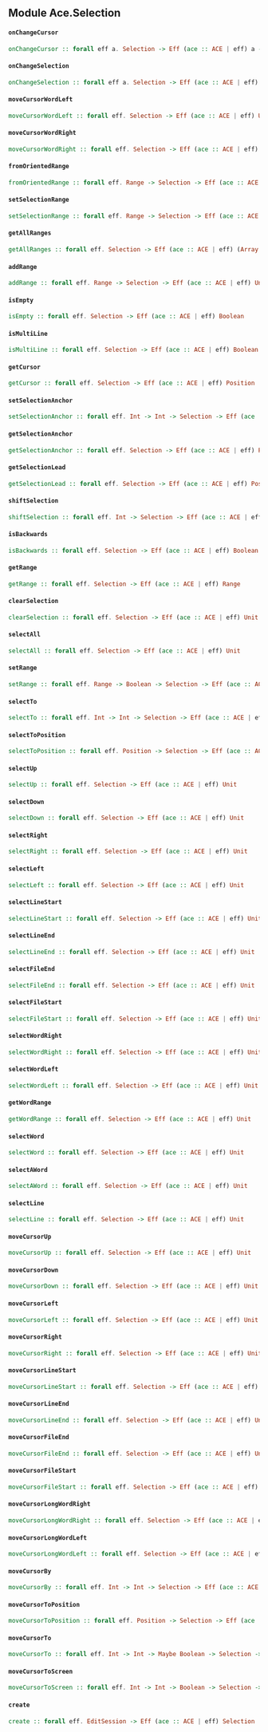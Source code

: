 ## Module Ace.Selection

#### `onChangeCursor`

``` purescript
onChangeCursor :: forall eff a. Selection -> Eff (ace :: ACE | eff) a -> Eff (ace :: ACE | eff) Unit
```

#### `onChangeSelection`

``` purescript
onChangeSelection :: forall eff a. Selection -> Eff (ace :: ACE | eff) a -> Eff (ace :: ACE | eff) Unit
```

#### `moveCursorWordLeft`

``` purescript
moveCursorWordLeft :: forall eff. Selection -> Eff (ace :: ACE | eff) Unit
```

#### `moveCursorWordRight`

``` purescript
moveCursorWordRight :: forall eff. Selection -> Eff (ace :: ACE | eff) Unit
```

#### `fromOrientedRange`

``` purescript
fromOrientedRange :: forall eff. Range -> Selection -> Eff (ace :: ACE | eff) Unit
```

#### `setSelectionRange`

``` purescript
setSelectionRange :: forall eff. Range -> Selection -> Eff (ace :: ACE | eff) Unit
```

#### `getAllRanges`

``` purescript
getAllRanges :: forall eff. Selection -> Eff (ace :: ACE | eff) (Array Range)
```

#### `addRange`

``` purescript
addRange :: forall eff. Range -> Selection -> Eff (ace :: ACE | eff) Unit
```

#### `isEmpty`

``` purescript
isEmpty :: forall eff. Selection -> Eff (ace :: ACE | eff) Boolean
```

#### `isMultiLine`

``` purescript
isMultiLine :: forall eff. Selection -> Eff (ace :: ACE | eff) Boolean
```

#### `getCursor`

``` purescript
getCursor :: forall eff. Selection -> Eff (ace :: ACE | eff) Position
```

#### `setSelectionAnchor`

``` purescript
setSelectionAnchor :: forall eff. Int -> Int -> Selection -> Eff (ace :: ACE | eff) Unit
```

#### `getSelectionAnchor`

``` purescript
getSelectionAnchor :: forall eff. Selection -> Eff (ace :: ACE | eff) Position
```

#### `getSelectionLead`

``` purescript
getSelectionLead :: forall eff. Selection -> Eff (ace :: ACE | eff) Position
```

#### `shiftSelection`

``` purescript
shiftSelection :: forall eff. Int -> Selection -> Eff (ace :: ACE | eff) Unit
```

#### `isBackwards`

``` purescript
isBackwards :: forall eff. Selection -> Eff (ace :: ACE | eff) Boolean
```

#### `getRange`

``` purescript
getRange :: forall eff. Selection -> Eff (ace :: ACE | eff) Range
```

#### `clearSelection`

``` purescript
clearSelection :: forall eff. Selection -> Eff (ace :: ACE | eff) Unit
```

#### `selectAll`

``` purescript
selectAll :: forall eff. Selection -> Eff (ace :: ACE | eff) Unit
```

#### `setRange`

``` purescript
setRange :: forall eff. Range -> Boolean -> Selection -> Eff (ace :: ACE | eff) Unit
```

#### `selectTo`

``` purescript
selectTo :: forall eff. Int -> Int -> Selection -> Eff (ace :: ACE | eff) Unit
```

#### `selectToPosition`

``` purescript
selectToPosition :: forall eff. Position -> Selection -> Eff (ace :: ACE | eff) Unit
```

#### `selectUp`

``` purescript
selectUp :: forall eff. Selection -> Eff (ace :: ACE | eff) Unit
```

#### `selectDown`

``` purescript
selectDown :: forall eff. Selection -> Eff (ace :: ACE | eff) Unit
```

#### `selectRight`

``` purescript
selectRight :: forall eff. Selection -> Eff (ace :: ACE | eff) Unit
```

#### `selectLeft`

``` purescript
selectLeft :: forall eff. Selection -> Eff (ace :: ACE | eff) Unit
```

#### `selectLineStart`

``` purescript
selectLineStart :: forall eff. Selection -> Eff (ace :: ACE | eff) Unit
```

#### `selectLineEnd`

``` purescript
selectLineEnd :: forall eff. Selection -> Eff (ace :: ACE | eff) Unit
```

#### `selectFileEnd`

``` purescript
selectFileEnd :: forall eff. Selection -> Eff (ace :: ACE | eff) Unit
```

#### `selectFileStart`

``` purescript
selectFileStart :: forall eff. Selection -> Eff (ace :: ACE | eff) Unit
```

#### `selectWordRight`

``` purescript
selectWordRight :: forall eff. Selection -> Eff (ace :: ACE | eff) Unit
```

#### `selectWordLeft`

``` purescript
selectWordLeft :: forall eff. Selection -> Eff (ace :: ACE | eff) Unit
```

#### `getWordRange`

``` purescript
getWordRange :: forall eff. Selection -> Eff (ace :: ACE | eff) Unit
```

#### `selectWord`

``` purescript
selectWord :: forall eff. Selection -> Eff (ace :: ACE | eff) Unit
```

#### `selectAWord`

``` purescript
selectAWord :: forall eff. Selection -> Eff (ace :: ACE | eff) Unit
```

#### `selectLine`

``` purescript
selectLine :: forall eff. Selection -> Eff (ace :: ACE | eff) Unit
```

#### `moveCursorUp`

``` purescript
moveCursorUp :: forall eff. Selection -> Eff (ace :: ACE | eff) Unit
```

#### `moveCursorDown`

``` purescript
moveCursorDown :: forall eff. Selection -> Eff (ace :: ACE | eff) Unit
```

#### `moveCursorLeft`

``` purescript
moveCursorLeft :: forall eff. Selection -> Eff (ace :: ACE | eff) Unit
```

#### `moveCursorRight`

``` purescript
moveCursorRight :: forall eff. Selection -> Eff (ace :: ACE | eff) Unit
```

#### `moveCursorLineStart`

``` purescript
moveCursorLineStart :: forall eff. Selection -> Eff (ace :: ACE | eff) Unit
```

#### `moveCursorLineEnd`

``` purescript
moveCursorLineEnd :: forall eff. Selection -> Eff (ace :: ACE | eff) Unit
```

#### `moveCursorFileEnd`

``` purescript
moveCursorFileEnd :: forall eff. Selection -> Eff (ace :: ACE | eff) Unit
```

#### `moveCursorFileStart`

``` purescript
moveCursorFileStart :: forall eff. Selection -> Eff (ace :: ACE | eff) Unit
```

#### `moveCursorLongWordRight`

``` purescript
moveCursorLongWordRight :: forall eff. Selection -> Eff (ace :: ACE | eff) Unit
```

#### `moveCursorLongWordLeft`

``` purescript
moveCursorLongWordLeft :: forall eff. Selection -> Eff (ace :: ACE | eff) Unit
```

#### `moveCursorBy`

``` purescript
moveCursorBy :: forall eff. Int -> Int -> Selection -> Eff (ace :: ACE | eff) Unit
```

#### `moveCursorToPosition`

``` purescript
moveCursorToPosition :: forall eff. Position -> Selection -> Eff (ace :: ACE | eff) Unit
```

#### `moveCursorTo`

``` purescript
moveCursorTo :: forall eff. Int -> Int -> Maybe Boolean -> Selection -> Eff (ace :: ACE | eff) Unit
```

#### `moveCursorToScreen`

``` purescript
moveCursorToScreen :: forall eff. Int -> Int -> Boolean -> Selection -> Eff (ace :: ACE | eff) Unit
```

#### `create`

``` purescript
create :: forall eff. EditSession -> Eff (ace :: ACE | eff) Selection
```


